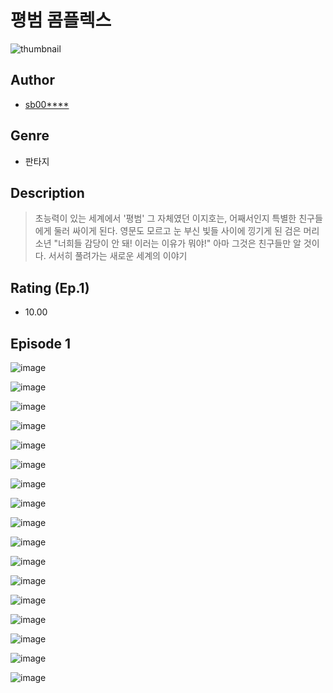 # 평범 콤플렉스
![thumbnail](https://image-comic.pstatic.net/user_contents_data/challenge_comic/2023/05/25/355207/upload_7220225000603988273_480x623.jpeg)

## Author
- [sb00****](https://comic.naver.com/artistTitle?id=355207)

## Genre
- 판타지

## Description
> 초능력이 있는 세계에서 '평범' 그 자체였던 이지호는, 어째서인지 특별한 친구들에게 둘러 싸이게 된다. 영문도 모르고 눈 부신 빛들 사이에 낑기게 된 검은 머리 소년 "너희들 감당이 안 돼! 이러는 이유가 뭐야!" 아마 그것은 친구들만 알 것이다. 서서히 풀려가는 새로운 세계의 이야기


## Rating (Ep.1)
- 10.00

## Episode 1
![image](https://image-comic.pstatic.net/user_contents_data/challenge_comic/2023/05/25/355207/upload_3544385912566068022.jpeg)

![image](https://image-comic.pstatic.net/user_contents_data/challenge_comic/2023/05/25/355207/upload_7075548876911358561.jpeg)

![image](https://image-comic.pstatic.net/user_contents_data/challenge_comic/2023/05/25/355207/upload_7147274423504089446.jpeg)

![image](https://image-comic.pstatic.net/user_contents_data/challenge_comic/2023/05/25/355207/upload_7293637197258831462.jpeg)

![image](https://image-comic.pstatic.net/user_contents_data/challenge_comic/2023/05/25/355207/upload_7147272224464386406.jpeg)

![image](https://image-comic.pstatic.net/user_contents_data/challenge_comic/2023/05/25/355207/upload_7293407412113127009.jpeg)

![image](https://image-comic.pstatic.net/user_contents_data/challenge_comic/2023/05/25/355207/upload_7017231871028638259.jpeg)

![image](https://image-comic.pstatic.net/user_contents_data/challenge_comic/2023/05/25/355207/upload_3906362925886432817.jpeg)

![image](https://image-comic.pstatic.net/user_contents_data/challenge_comic/2023/05/25/355207/upload_3703478655833748066.jpeg)

![image](https://image-comic.pstatic.net/user_contents_data/challenge_comic/2023/05/25/355207/upload_3487581856272245560.jpeg)

![image](https://image-comic.pstatic.net/user_contents_data/challenge_comic/2023/05/25/355207/upload_4063484249089782881.jpeg)

![image](https://image-comic.pstatic.net/user_contents_data/challenge_comic/2023/05/25/355207/upload_7306299168886700086.jpeg)

![image](https://image-comic.pstatic.net/user_contents_data/challenge_comic/2023/05/25/355207/upload_3763095284493727078.jpeg)

![image](https://image-comic.pstatic.net/user_contents_data/challenge_comic/2023/05/25/355207/upload_3487018896893044275.jpeg)

![image](https://image-comic.pstatic.net/user_contents_data/challenge_comic/2023/05/25/355207/upload_7018070790582579506.jpeg)

![image](https://image-comic.pstatic.net/user_contents_data/challenge_comic/2023/05/25/355207/upload_4062639614541915190.jpeg)

![image](https://image-comic.pstatic.net/user_contents_data/challenge_comic/2023/05/25/355207/upload_7378364468870657848.jpeg)
